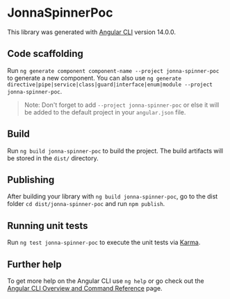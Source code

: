 # JonnaSpinnerPoc

This library was generated with [Angular CLI](https://github.com/angular/angular-cli) version 14.0.0.

## Code scaffolding

Run `ng generate component component-name --project jonna-spinner-poc` to generate a new component. You can also use `ng generate directive|pipe|service|class|guard|interface|enum|module --project jonna-spinner-poc`.
> Note: Don't forget to add `--project jonna-spinner-poc` or else it will be added to the default project in your `angular.json` file. 

## Build

Run `ng build jonna-spinner-poc` to build the project. The build artifacts will be stored in the `dist/` directory.

## Publishing

After building your library with `ng build jonna-spinner-poc`, go to the dist folder `cd dist/jonna-spinner-poc` and run `npm publish`.

## Running unit tests

Run `ng test jonna-spinner-poc` to execute the unit tests via [Karma](https://karma-runner.github.io).

## Further help

To get more help on the Angular CLI use `ng help` or go check out the [Angular CLI Overview and Command Reference](https://angular.io/cli) page.
